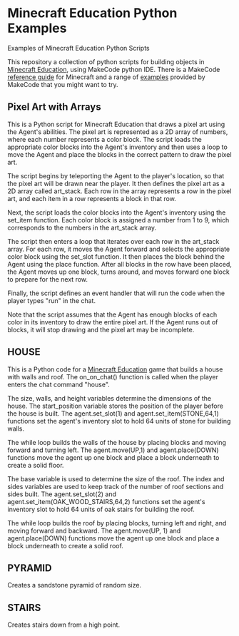 # Minecraft Education Python Examples
Examples of Minecraft Education Python Scripts

This repository a collection of python scripts for building objects in [Minecraft Education](https://education.minecraft.net/en-us), using MakeCode python IDE. There is a MakeCode [reference guide](https://minecraft.makecode.com/reference) for Minecraft and a range of [examples](https://minecraft.makecode.com/projects) provided by MakeCode that you might want to try.

## Pixel Art with Arrays

This is a Python script for Minecraft Education that draws a pixel art using the Agent's abilities. The pixel art is represented as a 2D array of numbers, where each number represents a color block. The script loads the appropriate color blocks into the Agent's inventory and then uses a loop to move the Agent and place the blocks in the correct pattern to draw the pixel art.

The script begins by teleporting the Agent to the player's location, so that the pixel art will be drawn near the player. It then defines the pixel art as a 2D array called art_stack. Each row in the array represents a row in the pixel art, and each item in a row represents a block in that row.

Next, the script loads the color blocks into the Agent's inventory using the set_item function. Each color block is assigned a number from 1 to 9, which corresponds to the numbers in the art_stack array.

The script then enters a loop that iterates over each row in the art_stack array. For each row, it moves the Agent forward and selects the appropriate color block using the set_slot function. It then places the block behind the Agent using the place function. After all blocks in the row have been placed, the Agent moves up one block, turns around, and moves forward one block to prepare for the next row.

Finally, the script defines an event handler that will run the code when the player types "run" in the chat.

Note that the script assumes that the Agent has enough blocks of each color in its inventory to draw the entire pixel art. If the Agent runs out of blocks, it will stop drawing and the pixel art may be incomplete.

## HOUSE

This is a Python code for a [Minecraft Education](https://education.minecraft.net/en-us) game  that builds a house with walls and roof. The on_on_chat() function is called when the player enters the chat command "house".

The size, walls, and height variables determine the dimensions of the house. The start_position variable stores the position of the player before the house is built. The agent.set_slot(1) and agent.set_item(STONE,64,1) functions set the agent's inventory slot to hold 64 units of stone for building walls.

The while loop builds the walls of the house by placing blocks and moving forward and turning left. The agent.move(UP,1) and agent.place(DOWN) functions move the agent up one block and place a block underneath to create a solid floor.

The base variable is used to determine the size of the roof. The index and sides variables are used to keep track of the number of roof sections and sides built. The agent.set_slot(2) and agent.set_item(OAK_WOOD_STAIRS,64,2) functions set the agent's inventory slot to hold 64 units of oak stairs for building the roof.

The while loop builds the roof by placing blocks, turning left and right, and moving forward and backward. The agent.move(UP, 1) and agent.place(DOWN) functions move the agent up one block and place a block underneath to create a solid roof.

## PYRAMID

Creates a sandstone pyramid of random size.

## STAIRS

Creates stairs down from a high point.
